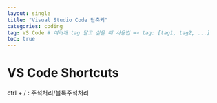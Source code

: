 ```yaml
---
layout: single
title: "Visual Studio Code 단축키"
categories: coding
tag: VS Code # 여러개 tag 달고 싶을 때 사용법 => tag: [tag1, tag2, ...]
toc: true
---
```


# VS Code Shortcuts

ctrl + / : 주석처리/블록주석처리
